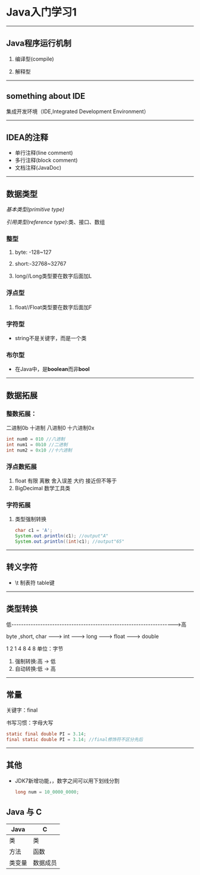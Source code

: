 # Java入门学习1

---

## Java程序运行机制

1. 编译型(compile)

1. 解释型

***

## something about IDE

集成开发环境（IDE,Integrated Development Environment）

---


## IDEA的注释

- 单行注释(line comment)
- 多行注释(block comment)
- 文档注释(JavaDoc)
***

## 数据类型

*基本类型(primitive type)*

*引用类型(reference type)*:类、接口、数组

### 整型

1. byte: -128~127

2. short:-32768~32767

3. long//Long类型要在数字后面加L

### 浮点型

1. float//Float类型要在数字后面加F

### 字符型

- string不是关键字，而是一个类

### 布尔型

- 在Java中，是**boolean**而非**bool**

---

## 数据拓展

### 整数拓展：

二进制0b	十进制	八进制0	十六进制0x

```java
int num0 = 010 //八进制
int num1 = 0b10 //二进制
int num2 = 0x10 //十六进制
```

### 浮点数拓展

1. float 有限 离散 舍入误差 大约 接近但不等于
2. BigDecimal 数学工具类

### 字符拓展

1. 类型强制转换

   ```Java
   char c1 = 'A';
   System.out.println(c1); //output"A"
   System.out.println((int)c1); //output"65"
   ```
---

## 转义字符

- \t 制表符 table键

---

## 类型转换

低-------------------------------------------------------------------->高

byte ,short, char ---> int ---> long ---> float ---> double

  1         2         1            4            8              4               8     单位：字节

1. 强制转换:高 -> 低
2. 自动转换:低 -> 高

---

## 常量

关键字：final

书写习惯：字母大写

```Java
static final double PI = 3.14;
final static double PI = 3.14; //final修饰符不区分先后
```



---

## 其他

- JDK7新增功能，，数字之间可以用下划线分割

  ```Java
  long num = 10_0000_0000;
  ```

## Java 与 C

| Java   | C        |
| ------ | -------- |
| 类     | 类       |
| 方法   | 函数     |
| 类变量 | 数据成员 |



